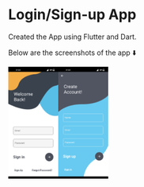 # Login/Sign-up App

Created the App using Flutter and Dart.

Below are the screenshots of the app ⬇️
<div style="display: flex;">
  <img style="width: 20%;" src="assets/login_screenshot.jpg">
  <img style="width: 20%;" src="assets/register_screenshot.jpg">
</div>
